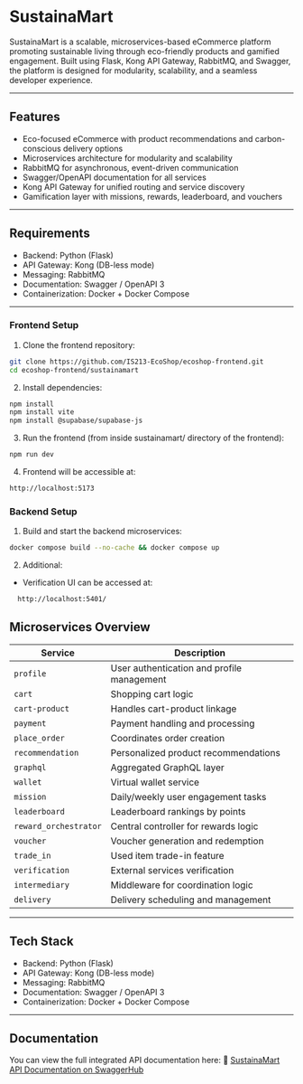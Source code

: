 # SustainaMart

SustainaMart is a scalable, microservices-based eCommerce platform promoting sustainable living through eco-friendly products and gamified engagement. Built using Flask, Kong API Gateway, RabbitMQ, and Swagger, the platform is designed for modularity, scalability, and a seamless developer experience.

---

## Features

- Eco-focused eCommerce with product recommendations and carbon-conscious delivery options
- Microservices architecture for modularity and scalability
- RabbitMQ for asynchronous, event-driven communication
- Swagger/OpenAPI documentation for all services
- Kong API Gateway for unified routing and service discovery
- Gamification layer with missions, rewards, leaderboard, and vouchers

---

## Requirements

- Backend: Python (Flask)
- API Gateway: Kong (DB-less mode)
- Messaging: RabbitMQ
- Documentation: Swagger / OpenAPI 3
- Containerization: Docker + Docker Compose

---

### Frontend Setup
1. Clone the frontend repository:

```bash
git clone https://github.com/IS213-EcoShop/ecoshop-frontend.git
cd ecoshop-frontend/sustainamart
```
2. Install dependencies:
```bash
npm install
npm install vite
npm install @supabase/supabase-js
```
3. Run the frontend (from inside sustainamart/ directory of the frontend):
```bash
npm run dev
```
4. Frontend will be accessible at:
```bash
http://localhost:5173
```

### Backend Setup
1. Build and start the backend microservices:
```bash
docker compose build --no-cache && docker compose up

```

2. Additional:
- Verification UI can be accessed at:
```bash
  http://localhost:5401/
```



## Microservices Overview

| Service | Description |
|---------|-------------|
| `profile` | User authentication and profile management |
| `cart` | Shopping cart logic |
| `cart-product` | Handles cart-product linkage |
| `payment` | Payment handling and processing |
| `place_order` | Coordinates order creation |
| `recommendation` | Personalized product recommendations |
| `graphql` | Aggregated GraphQL layer |
| `wallet` | Virtual wallet service |
| `mission` | Daily/weekly user engagement tasks |
| `leaderboard` | Leaderboard rankings by points |
| `reward_orchestrator` | Central controller for rewards logic |
| `voucher` | Voucher generation and redemption |
| `trade_in` | Used item trade-in feature |
| `verification` | External services verification |
| `intermediary` | Middleware for coordination logic |
| `delivery` | Delivery scheduling and management |

---

## Tech Stack

- Backend: Python (Flask)
- API Gateway: Kong (DB-less mode)
- Messaging: RabbitMQ
- Documentation: Swagger / OpenAPI 3
- Containerization: Docker + Docker Compose

---

## Documentation

You can view the full integrated API documentation here:
🔗 [SustainaMart API Documentation on SwaggerHub](https://app.swaggerhub.com/apis/IMRANSHAHMIBINSENAN_/sustaina-mart_api_documentation/1.0.0)





